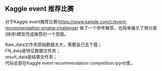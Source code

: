 ## Kaggle event 推荐比赛
对于Kaggle event推荐比赛(https://www.kaggle.com/c/event-recommendation-engine-challenge)
做了一个参考解答，也简单展示了用分类(排序)模型完成推荐的一个思路。<br>


Raw_data文件夹原始数据太大，需要自己去下载；<br/>
FN_data是特征数据文件夹；<br/>
result_data是结果文件夹；<br/>
代码全部在Kaggle event recommendation competition.ipynb里。<br/>

